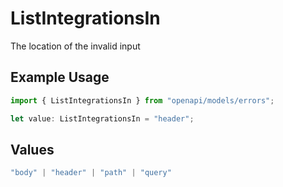 # ListIntegrationsIn

The location of the invalid input

## Example Usage

```typescript
import { ListIntegrationsIn } from "openapi/models/errors";

let value: ListIntegrationsIn = "header";
```

## Values

```typescript
"body" | "header" | "path" | "query"
```